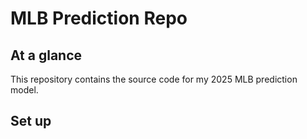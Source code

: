 # MLB Prediction Repo

## At a glance

This repository contains the source code for my 2025 MLB prediction model.

## Set up


